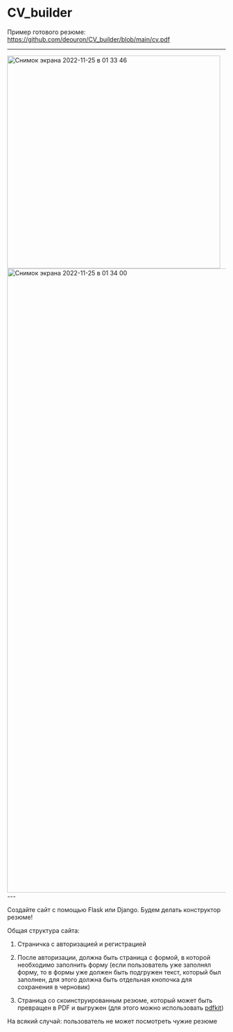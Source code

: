 # CV_builder

Пример готового резюме: 
https://github.com/deouron/CV_builder/blob/main/cv.pdf

---

<img width="491" alt="Снимок экрана 2022-11-25 в 01 33 46" src="https://user-images.githubusercontent.com/70703745/203870700-adf52302-d232-47b8-adcd-891a03158c96.png">
<img width="1440" alt="Снимок экрана 2022-11-25 в 01 34 00" src="https://user-images.githubusercontent.com/70703745/203870710-a828b428-0fca-488a-a040-5587a0bd42fb.png">
---

Создайте сайт с помощью Flask или Django. Будем делать конструктор резюме!

Общая структура сайта:

1. Страничка с авторизацией и регистрацией

2. После авторизации, должна быть страница с формой, в которой необходимо заполнить форму (если пользователь уже заполнял форму, то в формы уже должен быть подгружен текст, который был заполнен, для этого должна быть отдельная кнопочка для сохранения в черновик)

3. Страница со скоинструированным резюме, который может быть превращен в PDF и выгружен (для этого можно использовать [pdfkit](https://pypi.org/project/pdfkit/))

На всякий случай: пользователь не может посмотреть чужие резюме
